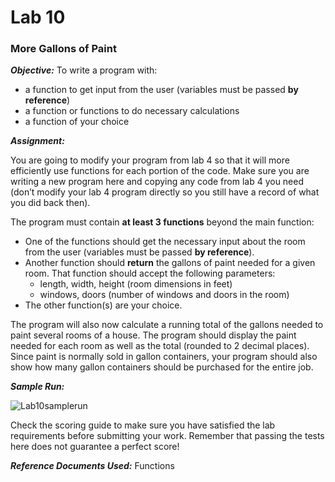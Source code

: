 # Lab 10
### More Gallons of Paint

**_Objective:_**
To write a program with:

+ a function to get input from the user (variables must be passed **by reference**)
+ a function or functions to do necessary calculations
+ a function of your choice

**_Assignment:_**

You are going to modify your program from lab 4 so that it will more efficiently use functions for each portion of the code. Make sure you are writing a new program here and copying any code from lab 4 you need (don’t modify your lab 4 program directly so you still have a record of what you did back then).

The program must contain **at least 3 functions** beyond the main function:  
+ One of the functions should get the necessary input about the room from the user (variables must be passed **by reference**).
+ Another function should **return** the gallons of paint needed for a given room. That function should accept the following parameters:
  +  length, width, height (room dimensions in feet)
  +  windows, doors (number of windows and doors in the room)
+  The other function(s) are your choice.

The program will also now calculate a running total of the gallons needed to paint several rooms of a house.  The program should display the paint needed for each room as well as the total (rounded to 2 decimal places).  Since paint is normally sold in gallon containers, your program should also show how many gallon containers should be purchased for the entire job.

**_Sample Run:_**

![Lab10samplerun](https://cdn.jsdelivr.net/gh/0x6a69616e/cpp-course-3720/assets/Lab10samplerun.png)

Check the scoring guide to make sure you have satisfied the lab requirements before submitting your work. Remember that passing the tests here does not guarantee a perfect score!


**_Reference Documents Used:_** Functions
